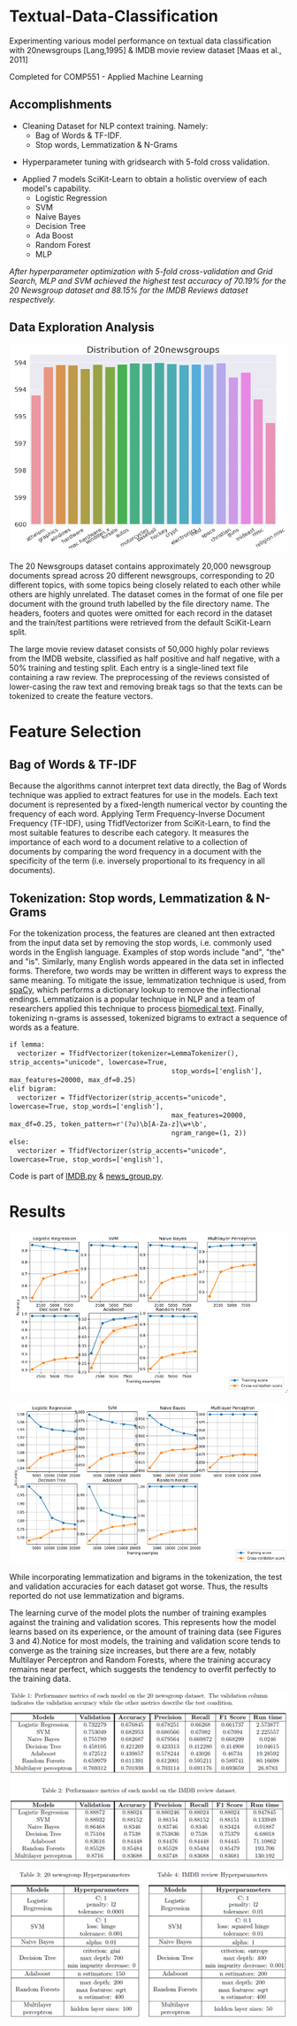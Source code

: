 # Textual-Data-Classification
Experimenting various model performance on textual data classification with 20newsgroups [Lang,1995] & IMDB movie review dataset [Maas et al., 2011]

Completed for COMP551 - Applied Machine Learning


## Accomplishments
* Cleaning Dataset for NLP context training. Namely:
  * Bag of Words & TF-IDF.
  * Stop words, Lemmatization & N-Grams
- Hyperparameter tuning with gridsearch with 5-fold cross validation.
* Applied 7 models SciKit-Learn to obtain a holistic overview of each model's capability.
  * Logistic Regression
  * SVM
  * Naive Bayes
  * Decision Tree
  * Ada Boost
  * Random Forest 
  * MLP
  
 *After hyperparameter optimization with 5-fold cross-validation
and Grid Search, MLP and SVM achieved the highest test accuracy of 70.19% for the 20 Newsgroup
dataset and 88.15% for the IMDB Reviews dataset respectively.*
## Data Exploration Analysis

<p align="center">
<img src="https://github.com/DiscoBroccoli/Textual-Data-Classification/blob/main/20newsgroup_label.png">
</p>

The 20 Newsgroups dataset contains approximately 20,000 newsgroup documents spread across 20
different newsgroups, corresponding to 20 different topics, with some topics being closely related
to each other while others are highly unrelated. The dataset comes in the format of one file per
document with the ground truth labelled by the file directory name. The headers, footers and
quotes were omitted for each record in the dataset and the train/test partitions were retrieved
from the default SciKit-Learn split.

The large movie review dataset consists of 50,000 highly polar reviews from the IMDB website,
classified as half positive and half negative, with a 50% training and testing split. Each entry
is a single-lined text file containing a raw review. The preprocessing of the reviews consisted of
lower-casing the raw text and removing break tags so that the texts can be tokenized to create the
feature vectors.

# Feature Selection

## Bag of Words & TF-IDF

Because the algorithms cannot interpret text data directly, the Bag of Words technique was applied
to extract features for use in the models. Each text document is represented by a fixed-length
numerical vector by counting the frequency of each word. Applying Term Frequency-Inverse
Document Frequency (TF-IDF), using TfidfVectorizer from SciKit-Learn, to find the most suitable
features to describe each category. It measures the importance of each word to a document relative
to a collection of documents by comparing the word frequency in a document with the specificity
of the term (i.e. inversely proportional to its frequency in all documents). 

## Tokenization: Stop words, Lemmatization & N-Grams

For the tokenization process, the features are cleaned ant then extracted from the input data set by removing
the stop words, i.e. commonly used words in the English language. Examples of stop words include
"and", "the" and "is". Similarly, many English words appeared in the data set in inflected forms.
Therefore, two words may be written in different ways to express the same meaning. To mitigate
the issue, lemmatization technique is used, from [spaCy](https://www.researchgate.net/publication/325709583_LexNLP_Natural_language_processing_and_information_extraction_for_legal_and_regulatory_texts), which performs a dictionary
lookup to remove the inflectional endings. Lemmatizaion is a popular technique in NLP and a
team of researchers applied this technique to process [biomedical text](https://pubmed.ncbi.nlm.nih.gov/22464129/). Finally,
tokenizing n-grams is assessed, tokenized bigrams to extract a sequence of words as a feature.

```
if lemma:
  vectorizer = TfidfVectorizer(tokenizer=LemmaTokenizer(), strip_accents="unicode", lowercase=True,
                                         stop_words=['english'], max_features=20000, max_df=0.25)
elif bigram:
  vectorizer = TfidfVectorizer(strip_accents="unicode", lowercase=True, stop_words=['english'],
                                         max_features=20000, max_df=0.25, token_pattern=r'(?u)\b[A-Za-z]\w+\b',
                                         ngram_range=(1, 2))
else:
  vectorizer = TfidfVectorizer(strip_accents="unicode", lowercase=True, stop_words=['english'],
```

Code is part of [IMDB.py](https://github.com/DiscoBroccoli/Textual-Data-Classification/blob/main/imdb.py) & [news_group.py](https://github.com/DiscoBroccoli/Textual-Data-Classification/blob/main/news_group.py).

# Results

<p align="center">
<img src="https://github.com/DiscoBroccoli/Textual-Data-Classification/blob/main/20_newsgroup.png">
</p>

<p align="center">
<img src="https://github.com/DiscoBroccoli/Textual-Data-Classification/blob/main/IMDB.png">
</p>

While incorporating lemmatization and bigrams in the tokenization, the test and
validation accuracies for each dataset got worse. Thus, the results reported do not use
lemmatization and bigrams. 

The learning curve of the model plots the number of training examples against the training and
validation scores. This represents how the model learns based on its experience, or the amount of
training data (see Figures 3 and 4).Notice for most models, the training and validation
score tends to converge as the training size increases, but there are a few, notably Multilayer
Perceptron and Random Forests, where the training accuracy remains near perfect, which suggests
the tendency to overfit perfectly to the training data.

<p align="center">
<img src="https://github.com/DiscoBroccoli/Textual-Data-Classification/blob/main/table1-2.png">
</p>

<p align="center">
<img src="https://github.com/DiscoBroccoli/Textual-Data-Classification/blob/main/table3-4.png">
</p>

